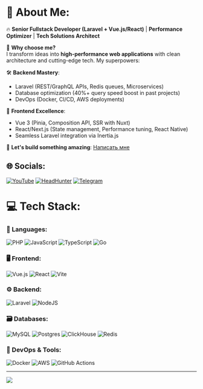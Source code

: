 # 💫 About Me:
🔥 **Senior Fullstack Developer (Laravel + Vue.js/React)** | **Performance Optimizer** | **Tech Solutions Architect**

🚀 **Why choose me?**  
I transform ideas into **high-performance web applications** with clean architecture and cutting-edge tech. My superpowers:

🛠️ **Backend Mastery**:
- Laravel (REST/GraphQL APIs, Redis queues, Microservices)
- Database optimization (40%+ query speed boost in past projects)
- DevOps (Docker, CI/CD, AWS deployments)

💎 **Frontend Excellence**:
- Vue 3 (Pinia, Composition API, SSR with Nuxt)
- React/Next.js (State management, Performance tuning, React Native)
- Seamless Laravel integration via Inertia.js

🌟 **Let's build something amazing**: [Написать мне](mailto:your.email@example.com)

## 🌐 Socials:
[![YouTube](https://img.shields.io/badge/YouTube-FF0000?style=for-the-badge&logo=youtube&logoColor=white)](https://youtube.com/@Lion-programmer)
[![HeadHunter](https://img.shields.io/badge/HeadHunter-FF6600?style=for-the-badge&logo=headhunter&logoColor=white)](https://spb.hh.ru/resume/bac84cfbff09e5a8520039ed1f376163793839)
[![Telegram](https://img.shields.io/badge/Telegram-2CA5E0?style=for-the-badge&logo=telegram&logoColor=white)](https://t.me/Linsaym397)

# 💻 Tech Stack:
### 🧰 Languages:
![PHP](https://img.shields.io/badge/php-%23777BB4.svg?style=for-the-badge&logo=php&logoColor=white)
![JavaScript](https://img.shields.io/badge/javascript-%23323330.svg?style=for-the-badge&logo=javascript&logoColor=%23F7DF1E)
![TypeScript](https://img.shields.io/badge/typescript-%23007ACC.svg?style=for-the-badge&logo=typescript&logoColor=white)
![Go](https://img.shields.io/badge/go-%2300ADD8.svg?style=for-the-badge&logo=go&logoColor=white)

### 🖥️ Frontend:
![Vue.js](https://img.shields.io/badge/vuejs-%2335495e.svg?style=for-the-badge&logo=vuedotjs&logoColor=%234FC08D)
![React](https://img.shields.io/badge/react-%2320232a.svg?style=for-the-badge&logo=react&logoColor=%2361DAFB)
![Vite](https://img.shields.io/badge/vite-%23646CFF.svg?style=for-the-badge&logo=vite&logoColor=white)

### ⚙️ Backend:
![Laravel](https://img.shields.io/badge/laravel-%23FF2D20.svg?style=for-the-badge&logo=laravel&logoColor=white)
![NodeJS](https://img.shields.io/badge/node.js-6DA55F?style=for-the-badge&logo=node.js&logoColor=white)

### 🗃️ Databases:
![MySQL](https://img.shields.io/badge/mysql-4479A1.svg?style=for-the-badge&logo=mysql&logoColor=white)
![Postgres](https://img.shields.io/badge/postgres-%23316192.svg?style=for-the-badge&logo=postgresql&logoColor=white)
![ClickHouse](https://img.shields.io/badge/ClickHouse-%23FFCC01.svg?style=for-the-badge&logo=clickhouse&logoColor=black)
![Redis](https://img.shields.io/badge/redis-%23DD0031.svg?style=for-the-badge&logo=redis&logoColor=white)

### 🚀 DevOps & Tools:
![Docker](https://img.shields.io/badge/docker-%230db7ed.svg?style=for-the-badge&logo=docker&logoColor=white)
![AWS](https://img.shields.io/badge/AWS-%23FF9900.svg?style=for-the-badge&logo=amazon-aws&logoColor=white)
![GitHub Actions](https://img.shields.io/badge/githubactions-%232671E5.svg?style=for-the-badge&logo=githubactions&logoColor=white)

---
[![](https://visitcount.itsvg.in/api?id=Linsaym&icon=6&color=0)](https://visitcount.itsvg.in)